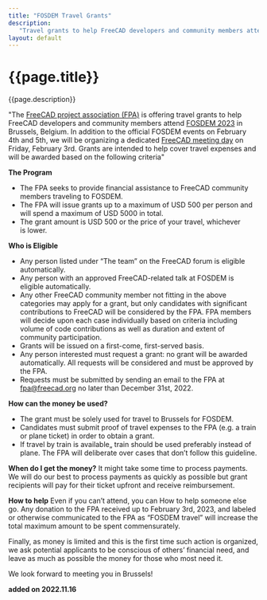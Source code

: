 ```yaml
---
title: "FOSDEM Travel Grants"
description:
   "Travel grants to help FreeCAD developers and community members attend FOSDEM 2023 in Brussels, Belgium."
layout: default
---
```


# {{page.title}}

{{page.description}}


"The [FreeCAD project association (FPA)](https://github.com/FreeCAD/FPA) is offering travel grants to help FreeCAD developers and community members attend [FOSDEM 2023](https://fosdem.org/2023/) in Brussels, Belgium. In addition to the official FOSDEM events on February 4th and 5th, we will be organizing a dedicated [FreeCAD meeting day](https://github.com/FreeCAD/FPA/issues/22) on Friday, February 3rd. Grants are intended to help cover travel expenses and will be awarded based on the following criteria"

**The Program**

- The FPA seeks to provide financial assistance to FreeCAD community members traveling to FOSDEM.
- The FPA will issue grants up to a maximum of USD 500 per person and will spend a maximum of USD 5000 in total.
- The grant amount is USD 500 or the price of your travel, whichever is lower.

**Who is Eligible**

- Any person listed under “The team” on the FreeCAD forum is eligible automatically.
- Any person with an approved FreeCAD-related talk at FOSDEM is eligible automatically.
- Any other FreeCAD community member not fitting in the
  above categories may apply for a grant, but only candidates with
  significant contributions to FreeCAD will be considered by the FPA. FPA members will decide upon each case individually based on criteria 
  including volume of code contributions as well as duration and extent of
   community participation.
- Grants will be issued on a first-come, first-served basis.
- Any person interested must request a grant: no grant
  will be awarded automatically. All requests will be considered and must
  be approved by the FPA.
- Requests must be submitted by sending an email to the FPA at [fpa@freecad.org](mailto:fpa@freecad.org) no later than December 31st, 2022.

**How can the money be used?**

- The grant must be solely used for travel to Brussels for FOSDEM.
- Candidates must submit proof of travel expenses to the FPA (e.g. a train or plane ticket) in order to obtain a grant.
- If travel by train is available„ train should be used preferably instead of plane. The FPA will deliberate over cases that don’t follow this guideline.

**When do I get the money?**
It might take some time to process payments. We will do our best to process payments as quickly as possible but grant recipients will pay for their ticket upfront and receive reimbursement.  

**How to help**
Even if you can’t attend, you can How to help someone else go. Any donation to the FPA received up to February 3rd, 2023, and labeled or otherwise communicated to the FPA as “FOSDEM travel” will increase the total maximum amount to be spent commensurately.  

Finally, as money is limited and this is the first time such action is organized, we ask potential applicants to be conscious of others’ financial need, and leave as much as possible the money for those who most need it.  

We look forward to meeting you in Brussels!

**added on 2022.11.16**
